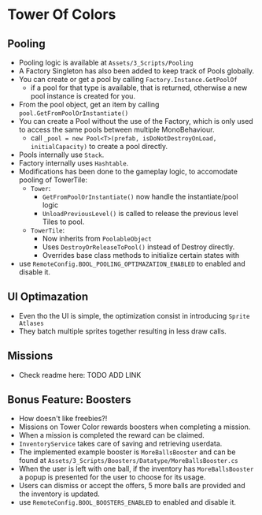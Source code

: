 # Tower Of Colors

## Pooling

- Pooling logic is available at `Assets/3_Scripts/Pooling`
- A Factory Singleton has also been added to keep track of Pools globally.
- You can create or get a pool by calling `Factory.Instance.GetPoolOf` 
  - if a pool for that type is available, that is returned, otherwise a new pool instance is created for you.
- From the pool object, get an item by calling `pool.GetFromPoolOrInstantiate()`
- You can create a Pool without the use of the Factory, which is only used to access the same pools between multiple MonoBehaviour.
  - call `_pool = new Pool<T>(prefab, isDoNotDestroyOnLoad, initialCapacity)` to create a pool directly.
- Pools internally use `Stack`.
- Factory internally uses `Hashtable`.
- Modifications has been done to the gameplay logic, to accomodate pooling of TowerTile:
  - `Tower`:
    - `GetFromPoolOrInstantiate()` now handle the instantiate/pool logic
    - `UnloadPreviousLevel()` is called to release the previous level Tiles to pool.
  - `TowerTile`:
    - Now inherits from `PoolableObject`
    - Uses `DestroyOrReleaseToPool()` instead of Destroy directly.
    - Overrides base class methods to initialize certain states with
- use `RemoteConfig.BOOL_POOLING_OPTIMAZATION_ENABLED` to enabled and disable it.
  
## UI Optimazation

- Even tho the UI is simple, the optimization consist in introducing `Sprite Atlases`
- They batch multiple sprites together resulting in less draw calls. 


## Missions

- Check readme here: TODO ADD LINK

## Bonus Feature: Boosters

- How doesn't like freebies?!
- Missions on Tower Color rewards boosters when completing a mission.
- When a mission is completed the reward can be claimed.
- `InventoryService` takes care of saving and retrieving userdata.
- The implemented example booster is `MoreBallsBooster` and can be found at `Assets/3_Scripts/Boosters/Datatype/MoreBallsBooster.cs`
- When the user is left with one ball, if the inventory has `MoreBallsBooster` a popup is presented for the user to choose for its usage.
- Users can dismiss or accept the offers, 5 more balls are provided and the inventory is updated.
- use `RemoteConfig.BOOL_BOOSTERS_ENABLED` to enabled and disable it.
